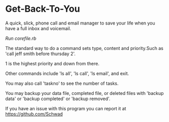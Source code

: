 Get-Back-To-You
===============

A quick, slick, phone call and email manager to save your life when you have a full inbox and voicemail.


*Run corefile.rb*


The standard way to do a command sets type, content and priority.Such as 'call jeff smith before thursday 2'.

1 is the highest priority and down from there. 

Other commands include 'ls all', 'ls call', 'ls email', and exit.

You may also call 'taskno' to see the number of tasks.

You may backup your data file, completed file, or deleted files with 'backup data' or 'backup completed' or 'backup removed'.

 If you have an issue with this program you can report it at https://github.com/Schwad
